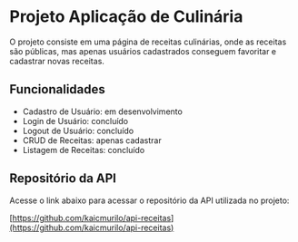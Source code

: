 # Projeto Aplicação de Culinária 
 
O projeto consiste em uma página de receitas culinárias, onde as receitas são públicas, mas apenas usuários cadastrados conseguem favoritar e cadastrar novas receitas. 
 
## Funcionalidades 
 
- Cadastro de Usuário: em desenvolvimento 
- Login de Usuário: concluído 
- Logout de Usuário: concluído 
- CRUD de Receitas: apenas cadastrar 
- Listagem de Receitas: concluído 
 
## Repositório da API 
 
Acesse o link abaixo para acessar o repositório da API utilizada no projeto: 
 
[https://github.com/kaicmurilo/api-receitas](https://github.com/kaicmurilo/api-receitas)